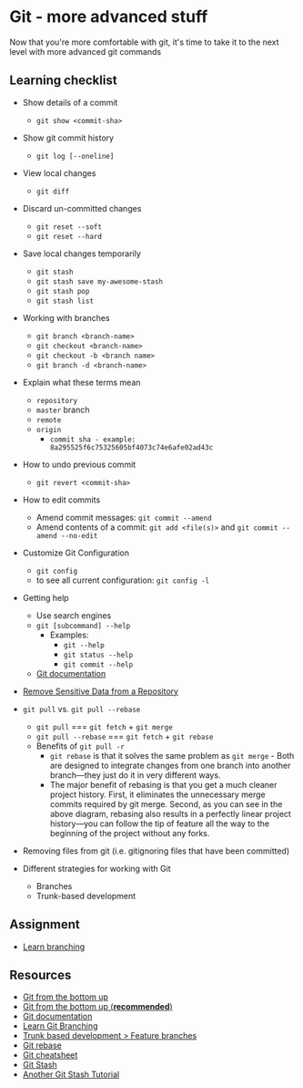 # Git - more advanced stuff

Now that you're more comfortable with git, it's time to take it to the next level with more advanced git commands

## Learning checklist

- Show details of a commit
  - `git show <commit-sha>`

- Show git commit history
  - `git log [--oneline]`

- View local changes
  - `git diff`

- Discard un-committed changes
  - `git reset --soft`
  - `git reset --hard`

- Save local changes temporarily
	- `git stash`
	- `git stash save my-awesome-stash` 
	- `git stash pop`
	- `git stash list`

- Working with branches
	- `git branch <branch-name>`
	- `git checkout <branch-name>`
	- `git checkout -b <branch name>`
	- `git branch -d <branch-name>`

- Explain what these terms mean
  - `repository`
  - `master` branch
  - `remote`
  - `origin`
	- `commit sha - example: 8a295525f6c75325605bf4073c74e6afe02ad43c`

- How to undo previous commit
  - `git revert <commit-sha>`

- How to edit commits
	- Amend commit messages: `git commit --amend`
	-	Amend contents of a commit: `git add <file(s)>` and  `git commit --amend --no-edit`

- Customize Git Configuration
  - `git config`
  - to see all current configuration: `git config -l`

- Getting help
  - Use search engines
  - `git [subcommand] --help`
    - Examples:
      - `git --help`
      - `git status --help`
      - `git commit --help`
  - [Git documentation](https://git-scm.com/doc)

- [Remove Sensitive Data from a Repository](https://help.github.com/articles/removing-sensitive-data-from-a-repository/)

- `git pull` vs. `git pull --rebase`
	- `git pull` === `git fetch` + `git merge`
	- `git pull --rebase` === `git fetch` + `git rebase`
  - Benefits of `git pull -r`
	  - `git rebase` is that it solves the same problem as `git merge` - Both are designed to integrate changes from one branch into another branch—they just do it in very different ways.
	  - The major benefit of rebasing is that you get a much cleaner project history. First, it eliminates the unnecessary merge commits required by git merge. Second, as you can see in the above diagram, rebasing also results in a perfectly linear project history—you can follow the tip of feature all the way to the beginning of the project without any forks. 

- Removing files from git (i.e. gitignoring files that have been committed)

- Different strategies for working with Git
  - Branches
  - Trunk-based development

## Assignment

- [Learn branching](https://learngitbranching.js.org/?demo)

## Resources

- [Git from the bottom up](https://jwiegley.github.io/git-from-the-bottom-up/)
- [Git from the bottom up (**recommended**)](http://ftp.newartisans.com/pub/git.from.bottom.up.pdf)
- [Git documentation](https://git-scm.com/docs)
- [Learn Git Branching](https://github.com/pcottle/learnGitBranching)
- [Trunk based development > Feature branches](https://martinfowler.com/bliki/FeatureBranch.html)
- [Git rebase](https://www.atlassian.com/git/tutorials/rewriting-history/git-rebase)
- [Git cheatsheet](https://services.github.com/on-demand/downloads/github-git-cheat-sheet.pdf)
- [Git Stash](https://www.atlassian.com/git/tutorials/git-stash)
- [Another Git Stash Tutorial](http://www.gitguys.com/topics/temporarily-stashing-your-work/)
